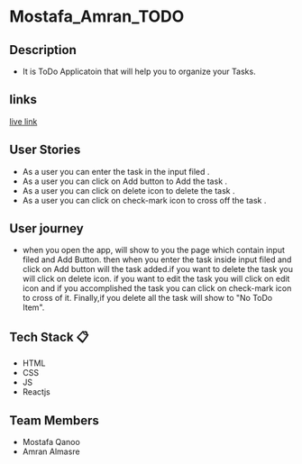 # Mostafa_Amran_TODO

## Description
- It is ToDo Applicatoin that will help you to organize your Tasks.

## links
[live link](https://624ea206b62e7a48b1a19d72--thunderous-pithivier-856b45.netlify.app)

## User Stories 
- As a user you can enter the task in the input filed .
- As a user you can click on Add button to Add  the task .
- As a user you can click on delete icon to delete the task .
- As a user you can click on check-mark icon to cross off the task .



## User journey  

- when you open the app, will show to you the page which contain input filed  and Add 
  Button. then when you enter the task inside input filed and click on Add button will the task added.if you want to delete the task you will click on delete icon. if you want to edit the task you will click on edit icon and if you accomplished the task you can click on check-mark icon to cross of it. Finally,if you delete all the task will show to "No ToDo Item".
 

## Tech Stack :clipboard: 
- HTML
- CSS
- JS
- Reactjs
## Team Members  
- Mostafa Qanoo
- Amran Almasre